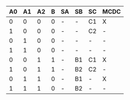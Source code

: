 | A0 | A1 | A2 | B | SA | SB | SC | MCDC |
| --- | --- | --- | --- | --- | --- | --- | --- |
| 0 | 0 | 0 | 0 | - | - | C1 | X |
| 1 | 0 | 0 | 0 | - | - | C2 | - |
| 0 | 1 | 0 | 0 | - | - | - | - |
| 1 | 1 | 0 | 0 | - | - | - | - |
| 0 | 0 | 1 | 1 | - | B1 | C1 | X |
| 1 | 0 | 1 | 1 | - | B2 | C2 | - |
| 0 | 1 | 1 | 0 | - | B1 | - | X |
| 1 | 1 | 1 | 0 | - | B2 | - | - |
